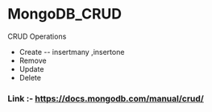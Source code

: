 # MongoDB_CRUD
CRUD Operations 
- Create 
-- insertmany ,insertone
- Remove
- Update
- Delete
### Link :- https://docs.mongodb.com/manual/crud/
